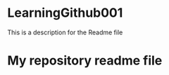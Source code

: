 # LearningGithub001
This is a description for the Readme file
<h1 aligne="centre">
My repository readme file
</h1>
